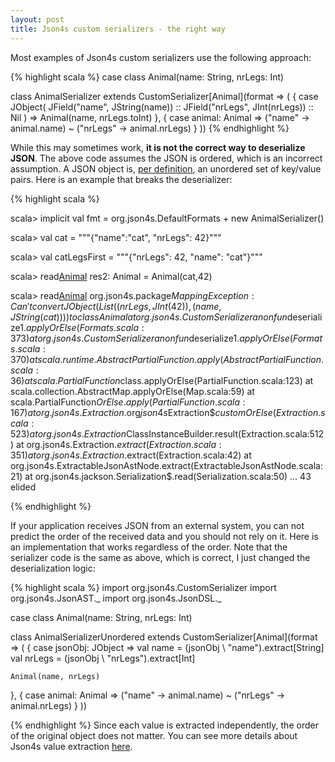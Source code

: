 ```yaml
---
layout: post
title: Json4s custom serializers - the right way
---
```


Most examples of Json4s custom serializers use the following approach:

{% highlight scala %}
case class Animal(name: String, nrLegs: Int)

class AnimalSerializer extends CustomSerializer[Animal](format => ( {
  case JObject(
  JField("name", JString(name)) ::
    JField("nrLegs", JInt(nrLegs)) ::
    Nil
  ) => Animal(name, nrLegs.toInt)
}, {
  case animal: Animal =>
    ("name" -> animal.name) ~
      ("nrLegs" -> animal.nrLegs)
}
))
{% endhighlight %}

While this may sometimes work, **it is not the correct way to deserialize JSON**. The above code assumes the JSON is ordered, which is an incorrect assumption. A JSON object is, [per definition](http://json.org/), an unordered set of key/value pairs. Here is an example that breaks the deserializer:

{% highlight scala %}

scala> implicit val fmt = org.json4s.DefaultFormats + new AnimalSerializer()

scala> val cat = """{"name":"cat", "nrLegs": 42}"""

scala> val catLegsFirst = """{"nrLegs": 42, "name": "cat"}"""

scala> read[Animal](cat)
res2: Animal = Animal(cat,42)

scala> read[Animal](catLegsFirst)
org.json4s.package$MappingException: Can't convert JObject(List((nrLegs,JInt(42)), (name,JString(cat)))) to class Animal
  at org.json4s.CustomSerializer$$anonfun$deserialize$1.applyOrElse(Formats.scala:373)
  at org.json4s.CustomSerializer$$anonfun$deserialize$1.applyOrElse(Formats.scala:370)
  at scala.runtime.AbstractPartialFunction.apply(AbstractPartialFunction.scala:36)
  at scala.PartialFunction$class.applyOrElse(PartialFunction.scala:123)
  at scala.collection.AbstractMap.applyOrElse(Map.scala:59)
  at scala.PartialFunction$OrElse.apply(PartialFunction.scala:167)
  at org.json4s.Extraction$.org$json4s$Extraction$$customOrElse(Extraction.scala:523)
  at org.json4s.Extraction$ClassInstanceBuilder.result(Extraction.scala:512)
  at org.json4s.Extraction$.extract(Extraction.scala:351)
  at org.json4s.Extraction$.extract(Extraction.scala:42)
  at org.json4s.ExtractableJsonAstNode.extract(ExtractableJsonAstNode.scala:21)
  at org.json4s.jackson.Serialization$.read(Serialization.scala:50)
  ... 43 elided

{% endhighlight %}

If your application receives JSON from an external system, you can not predict the order of the received data and you should not rely on it. Here is an implementation that works regardless of the order. Note that the serializer code is the same as above, which is correct, I just changed the deserialization logic:

{% highlight scala %}
import org.json4s.CustomSerializer
import org.json4s.JsonAST._
import org.json4s.JsonDSL._

case class Animal(name: String, nrLegs: Int)

class AnimalSerializerUnordered extends CustomSerializer[Animal](format => ( {
  case jsonObj: JObject =>
    val name = (jsonObj \ "name").extract[String]
    val nrLegs = (jsonObj \ "nrLegs").extract[Int]

    Animal(name, nrLegs)
}, {
  case animal: Animal =>
    ("name" -> animal.name) ~
      ("nrLegs" -> animal.nrLegs)
}
))

{% endhighlight %}
Since each value is extracted independently, the order of the original object does not matter. You can see more details about Json4s value extraction [here](http://json4s.org/#extracting-values).
